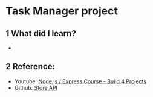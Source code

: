 # Task Manager project
## 1 What did I learn?
- 
## 2 Reference:
- Youtube: <a href="https://www.youtube.com/watch?v=qwfE7fSVaZM">Node.js / Express Course - Build 4 Projects</a>
- Github: <a href="https://github.com/john-smilga/node-express-course/tree/main/04-store-api">Store API</a>
